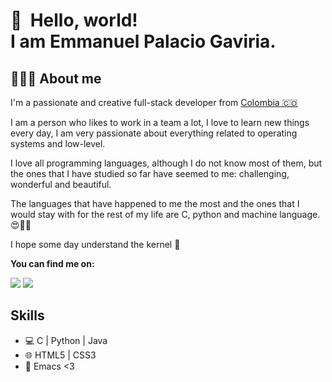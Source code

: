 👋 &nbsp;Hello, world! <br/> I am Emmanuel Palacio Gaviria.
======
##  👨🏻‍💻  About me

I'm a passionate and creative full-stack developer from [Colombia 🇨🇴](https://www.google.com/maps/place/Colombia/@4,-72z/) 

I am a person who likes to work in a team a lot, I love to learn new things every day, I am very passionate about everything related to operating systems and low-level.

I love all programming languages, although I do not know most of them, but the ones that I have studied so far have seemed to me: challenging, wonderful and beautiful.

The languages that have happened to me the most and the ones that I would stay with for the rest of my life are C, python and machine language. 😍🥰🧡

I hope some day understand the kernel 🧠

**You can find me on:**

[<img src="https://img.shields.io/badge/twitter-%231DA1F2.svg?&style=for-the-badge&logo=twitter&logoColor=white"/>](https://twitter.com/Emmanue17280546)
[<img src="https://img.shields.io/badge/linkedin-%230077B5.svg?&style=for-the-badge&logo=linkedin&logoColor=white"/>](www.linkedin.com/in/emmanuel-palacio)

## Skills

* 💻  C | Python | Java
* 🌐  HTML5 | CSS3
* 🔧  Emacs <3
